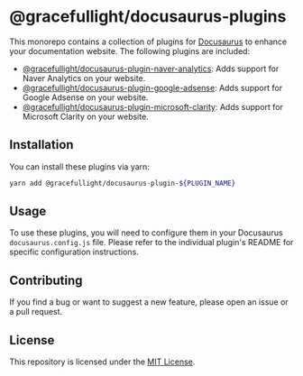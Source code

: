 # @gracefullight/docusaurus-plugins

This monorepo contains a collection of plugins for [Docusaurus](https://docusaurus.io/) to enhance your documentation website. The following plugins are included:

- [@gracefullight/docusaurus-plugin-naver-analytics](https://yarn.pm/@gracefullight/docusaurus-plugin-naver-analytics): Adds support for Naver Analytics on your website.
- [@gracefullight/docusaurus-plugin-google-adsense](https://yarn.pm/@gracefullight/docusaurus-plugin-google-adsense): Adds support for Google Adsense on your website.
- [@gracefullight/docusaurus-plugin-microsoft-clarity](https://yarn.pm/@gracefullight/docusaurus-plugin-microsoft-clarity): Adds support for Microsoft Clarity on your website.

## Installation

You can install these plugins via yarn:

```bash
yarn add @gracefullight/docusaurus-plugin-${PLUGIN_NAME}
```

## Usage

To use these plugins, you will need to configure them in your Docusaurus `docusaurus.config.js` file. Please refer to the individual plugin's README for specific configuration instructions.

## Contributing

If you find a bug or want to suggest a new feature, please open an issue or a pull request.

## License

This repository is licensed under the [MIT License](LICENSE).
